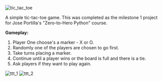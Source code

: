 ![tic_tac_toe](https://user-images.githubusercontent.com/19520346/71760513-a43f1f00-2f0a-11ea-907e-323e156e2154.PNG)

A simple tic-tac-toe game. This was completed as the milestone 1 project for Jose Portilla's "Zero-to-Hero Python" course. 

**Gameplay:**
1. Player One choose's a marker - X or O.
2. Randomly one of the players are chosen to go first.
3. Take turns placing a marker.
4. Continue until a player wins or the board is full and there is a tie.
5. Ask players if they want to play again.

![ttt_1](https://user-images.githubusercontent.com/19520346/71565537-399d7600-2afb-11ea-86ff-b4b76a504dcc.PNG)
![ttt_2](https://user-images.githubusercontent.com/19520346/71565538-3c986680-2afb-11ea-8f9a-52e707f0e086.PNG)
